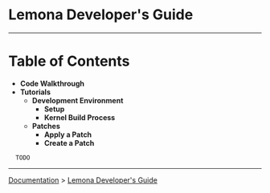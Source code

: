# Lemona Developer's Guide #



---


# Table of Contents #

  * **Code Walkthrough**
  * **Tutorials**
    * **Development Environment**
      * **Setup**
      * **Kernel Build Process**
    * **Patches**
      * **Apply a Patch**
      * **Create a Patch**

```
  TODO
```


---


[Documentation](Documentation.md) > [Lemona Developer's Guide](DevGuide.md)
